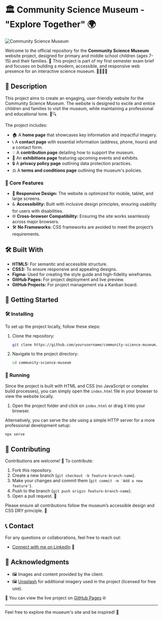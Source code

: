 # 🏛️ Community Science Museum - "Explore Together" 🌍

![Community Science Museum](https://i.postimg.cc/0NSd4mqJ/Screenshot-2024-10-01-220538.png)

Welcome to the official repository for the **Community Science Museum** website project, designed for primary and middle school children (ages 7-15) and their families. 🎉 This project is part of my first semester exam brief and focuses on building a modern, accessible, and responsive web presence for an interactive science museum. 🧑‍🔬👩‍🔬

## 📝 Description

This project aims to create an engaging, user-friendly website for the Community Science Museum. The website is designed to excite and entice children and families to visit the museum, while maintaining a professional and educational tone. 🧪🔍

The project includes:
- 🏠 A **home page** that showcases key information and impactful imagery.
- 📞 A **contact page** with essential information (address, phone, hours) and a contact form.
- 💡 A **contribution page** detailing how to support the museum.
- 🎨 An **exhibitions page** featuring upcoming events and exhibits.
- 🔒 A **privacy policy page** outlining data protection practices.
- ⚖️ A **terms and conditions page** outlining the museum's policies.

### 🔑 Core Features
- 📱 **Responsive Design:** The website is optimized for mobile, tablet, and large screens.
- ♿ **Accessibility:** Built with inclusive design principles, ensuring usability for users with disabilities.
- 🌐 **Cross-browser Compatibility:** Ensuring the site works seamlessly across major browsers.
- 🛠️ **No Frameworks:** CSS frameworks are avoided to meet the project’s requirements.

## 🛠️ Built With

- **HTML5:** For semantic and accessible structure.
- **CSS3:** To ensure responsive and appealing designs.
- **Figma:** Used for creating the style guide and high-fidelity wireframes.
- **GitHub Pages:** For project deployment and live preview.
- **GitHub Projects:** For project management via a Kanban board.

## 🚀 Getting Started

### 🛠️ Installing

To set up the project locally, follow these steps:

1. Clone the repository:
   ```bash
   git clone https://github.com/yourusername/community-science-museum.git
   ```

2. Navigate to the project directory:
   ```bash
   cd community-science-museum
   ```

### 🎯 Running

Since the project is built with HTML and CSS (no JavaScript or complex build processes), you can simply open the `index.html` file in your browser to view the website locally.

1. Open the project folder and click on `index.html` or drag it into your browser.

Alternatively, you can serve the site using a simple HTTP server for a more professional development setup:

```bash
npx serve
```

## 🤝 Contributing

Contributions are welcome! 🎉 To contribute:

1. Fork this repository.
2. Create a new branch (`git checkout -b feature-branch-name`).
3. Make your changes and commit them (`git commit -m 'Add a new feature'`).
4. Push to the branch (`git push origin feature-branch-name`).
5. Open a pull request. 🚀

Please ensure all contributions follow the museum’s accessible design and CSS DRY principle. 🌟

## 📞 Contact

For any questions or collaborations, feel free to reach out:

- [Connect with me on LinkedIn](https://www.linkedin.com/in/sana-khuram-157ba02b7/) 💼

## 🙏 Acknowledgments

- 🖼️ Images and content provided by the client.
- 🖼️ [Unsplash](https://unsplash.com) for additional imagery used in the project (licensed for free use).

🔗 You can view the live project on [GitHub Pages](https://sanakhuram.github.io/semester-project-sana-khuram/) 🌐

---

Feel free to explore the museum's site and be inspired! 🎉
